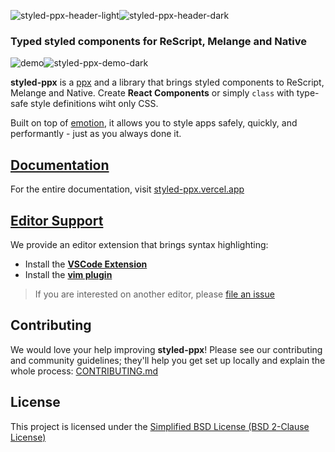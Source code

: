 ![styled-ppx-header-light](./.github/header-light.png#gh-dark-mode-only)![styled-ppx-header-dark](./.github/header-dark.png#gh-light-mode-only)

### Typed styled components for ReScript, Melange and Native

![demo](./.github/demo-dark.png#gh-dark-mode-only)![styled-ppx-demo-dark](./.github/demo-light.png#gh-light-mode-only)

**styled-ppx** is a [ppx](https://tarides.com/blog/2019-05-09-an-introduction-to-ocaml-ppx-ecosystem) and a library that brings styled components to ReScript, Melange and Native. Create **React Components** or simply `class` with type-safe style definitions wiht only CSS.

 Built on top of [emotion](https://emotion.sh), it allows you to style apps safely, quickly, and performantly - just as you always done it.

## [Documentation](https://styled-ppx.vercel.app)

For the entire documentation, visit [styled-ppx.vercel.app](https://styled-ppx.vercel.app)

## [Editor Support](https://styled-ppx.vercel.app/editor-support)

We provide an editor extension that brings syntax highlighting:

- Install the **[VSCode Extension](https://marketplace.visualstudio.com/items?itemName=davesnx.vscode-styled-ppx)**
- Install the **[vim plugin](https://github.com/ahrefs/vim-styled-ppx/blob/main/README.md#installation)**

> If you are interested on another editor, please [file an issue](https://github.com/davesnx/styled-ppx/issues/new)

## Contributing

We would love your help improving **styled-ppx**! Please see our contributing and community guidelines; they'll help you get set up locally and explain the whole process: [CONTRIBUTING.md](./CONTRIBUTING.md)

## License

This project is licensed under the [Simplified BSD License (BSD 2-Clause License)](./LICENSE)
